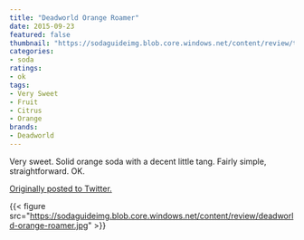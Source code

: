 ```yaml
---
title: "Deadworld Orange Roamer"
date: 2015-09-23
featured: false
thumbnail: "https://sodaguideimg.blob.core.windows.net/content/review/thumbs/deadworld-orange-roamer.jpg"
categories:
- soda
ratings:
- ok
tags:
- Very Sweet
- Fruit
- Citrus
- Orange
brands:
- Deadworld
---
```


Very sweet. Solid orange soda with a decent little tang. Fairly simple, straightforward. OK.

[Originally posted to Twitter.](https://twitter.com/Cavorter/status/646742488527601668)

{{< figure src="https://sodaguideimg.blob.core.windows.net/content/review/deadworld-orange-roamer.jpg" >}}
